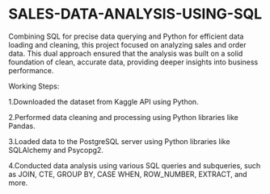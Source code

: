 # SALES-DATA-ANALYSIS-USING-SQL

Combining SQL for precise data querying and Python for efficient data loading and cleaning, this project focused on analyzing sales and order data. This dual approach ensured that the analysis was built on a solid foundation of clean, accurate data, providing deeper insights into business performance.

Working Steps:

1.Downloaded the dataset from Kaggle API using Python.

2.Performed data cleaning and processing using Python libraries like Pandas.

3.Loaded data to the PostgreSQL server using Python libraries like SQLAlchemy and Psycopg2.

4.Conducted data analysis using various SQL queries and subqueries, such as JOIN, CTE, GROUP BY, CASE WHEN, ROW_NUMBER, EXTRACT, and more.
